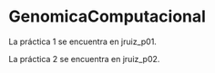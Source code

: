 # GenomicaComputacional

La práctica 1 se encuentra en jruiz_p01.

La práctica 2 se encuentra en jruiz_p02.
